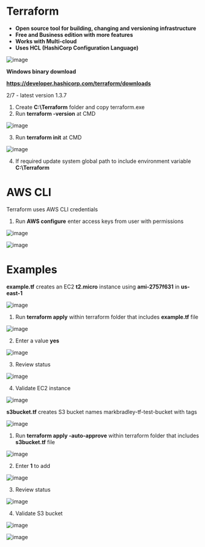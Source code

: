 # Terraform

- **Open source tool for building, changing and versioning infrastructure**
- **Free and Business edition with more features**
- **Works with Multi-cloud**
- **Uses HCL (HashiCorp Configuration Language)**

![image](https://user-images.githubusercontent.com/91480603/217652983-baff482e-ae39-466b-a036-e692ab7b9818.png)

**Windows binary download**

**https://developer.hashicorp.com/terraform/downloads**

2/7 - latest version 1.3.7

1. Create **C:\Terraform** folder and copy terraform.exe
2. Run **terraform -version** at CMD

![image](https://user-images.githubusercontent.com/91480603/217376202-6ab6726e-aa21-4f33-8164-ff4bf413bd65.png)

3. Run **terraform init** at CMD

![image](https://user-images.githubusercontent.com/91480603/217376468-50222e09-53fa-48a6-9cd6-4c1b5aeb2196.png)

4. If required update system global path to include environment variable **C:\Terraform**

# AWS CLI

Terraform uses AWS CLI credentials

1. Run **AWS configure** enter access keys from user with permissions

![image](https://user-images.githubusercontent.com/91480603/217607138-8f6fc4c2-3d80-4404-81be-3a549f8259c6.png)

![image](https://user-images.githubusercontent.com/91480603/217604838-ec4d2e6c-e2af-4a17-a1f9-6d5277549d49.png)

# Examples

**example.tf** creates an EC2 **t2.micro** instance using **ami-2757f631** in **us-east-1**

![image](https://user-images.githubusercontent.com/91480603/217601984-435f85c0-457c-46cc-93b6-fe4f3c032977.png)

1. Run **terraform apply** within terraform folder that includes **example.tf** file

![image](https://user-images.githubusercontent.com/91480603/217601382-e4c4f823-7cc9-4804-9271-6daf25bc61db.png)

2. Enter a value **yes**

![image](https://user-images.githubusercontent.com/91480603/217601541-98279b12-09b8-4389-9cee-bd5c9ef6a29f.png)

3. Review status

![image](https://user-images.githubusercontent.com/91480603/217602561-46d4f93c-e621-4ad4-a233-fb0acd141700.png)

4. Validate EC2 instance

![image](https://user-images.githubusercontent.com/91480603/217602907-617fbe29-6bf9-4456-b8db-6ec4c973600b.png)

**s3bucket.tf** creates S3 bucket names markbradley-tf-test-bucket with tags

![image](https://user-images.githubusercontent.com/91480603/217653577-98f1b0c5-8c3e-4e76-9d05-7ebafbbd90fb.png)

1. Run **terraform apply -auto-approve** within terraform folder that includes **s3bucket.tf** file

![image](https://user-images.githubusercontent.com/91480603/217634520-9af5bda7-914b-4f16-a406-44037386ab11.png)

2. Enter **1** to add

![image](https://user-images.githubusercontent.com/91480603/217634716-a4e37e9d-13ad-4613-a7c7-3d1cbdd34ea0.png)

3. Review status

![image](https://user-images.githubusercontent.com/91480603/217634888-4e05f91e-bc81-4c6d-bf7e-71e9a0a1fc89.png)

4. Validate S3 bucket

![image](https://user-images.githubusercontent.com/91480603/217635099-2621faa3-438e-42ea-8803-811150caffb2.png)

![image](https://user-images.githubusercontent.com/91480603/217635290-b47cf1bc-7b5d-4732-a2c6-81182cbc9361.png)





